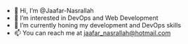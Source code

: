 - 👋 Hi, I’m @Jaafar-Nasrallah
- 👀 I’m interested in DevOps and Web Development
- 🌱 I’m currently honing my development and DevOps skills
- 📫 You can reach me at jaafar_nasrallah@hotmail.com 

<!---
Jaafar-Nasrallah/Jaafar-Nasrallah is a ✨ special ✨ repository because its `README.md` (this file) appears on your GitHub profile.
You can click the Preview link to take a look at your changes.
--->
